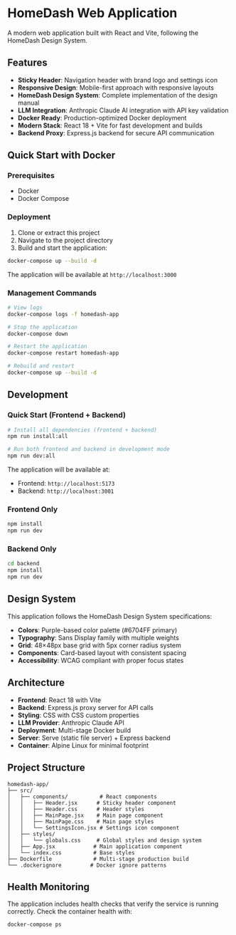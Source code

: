 # HomeDash Web Application

A modern web application built with React and Vite, following the HomeDash Design System.

## Features

- **Sticky Header**: Navigation header with brand logo and settings icon
- **Responsive Design**: Mobile-first approach with responsive layouts
- **HomeDash Design System**: Complete implementation of the design manual
- **LLM Integration**: Anthropic Claude AI integration with API key validation
- **Docker Ready**: Production-optimized Docker deployment
- **Modern Stack**: React 18 + Vite for fast development and builds
- **Backend Proxy**: Express.js backend for secure API communication

## Quick Start with Docker

### Prerequisites

- Docker
- Docker Compose

### Deployment

1. Clone or extract this project
2. Navigate to the project directory
3. Build and start the application:

```bash
docker-compose up --build -d
```

The application will be available at `http://localhost:3000`

### Management Commands

```bash
# View logs
docker-compose logs -f homedash-app

# Stop the application
docker-compose down

# Restart the application
docker-compose restart homedash-app

# Rebuild and restart
docker-compose up --build -d
```

## Development

### Quick Start (Frontend + Backend)

```bash
# Install all dependencies (frontend + backend)
npm run install:all

# Run both frontend and backend in development mode
npm run dev:all
```

The application will be available at:

- Frontend: `http://localhost:5173`
- Backend: `http://localhost:3001`

### Frontend Only

```bash
npm install
npm run dev
```

### Backend Only

```bash
cd backend
npm install
npm run dev
```

## Design System

This application follows the HomeDash Design System specifications:

- **Colors**: Purple-based color palette (#6704FF primary)
- **Typography**: Sans Display family with multiple weights
- **Grid**: 48×48px base grid with 5px corner radius system
- **Components**: Card-based layout with consistent spacing
- **Accessibility**: WCAG compliant with proper focus states

## Architecture

- **Frontend**: React 18 with Vite
- **Backend**: Express.js proxy server for API calls
- **Styling**: CSS with CSS custom properties
- **LLM Provider**: Anthropic Claude API
- **Deployment**: Multi-stage Docker build
- **Server**: Serve (static file server) + Express backend
- **Container**: Alpine Linux for minimal footprint

## Project Structure

```
homedash-app/
├── src/
│   ├── components/          # React components
│   │   ├── Header.jsx      # Sticky header component
│   │   ├── Header.css      # Header styles
│   │   ├── MainPage.jsx    # Main page component
│   │   ├── MainPage.css    # Main page styles
│   │   └── SettingsIcon.jsx # Settings icon component
│   ├── styles/
│   │   └── globals.css     # Global styles and design system
│   ├── App.jsx            # Main application component
│   └── index.css          # Base styles
├── Dockerfile             # Multi-stage production build
└── .dockerignore         # Docker ignore patterns
```

## Health Monitoring

The application includes health checks that verify the service is running correctly. Check the container health with:

```bash
docker-compose ps
```
